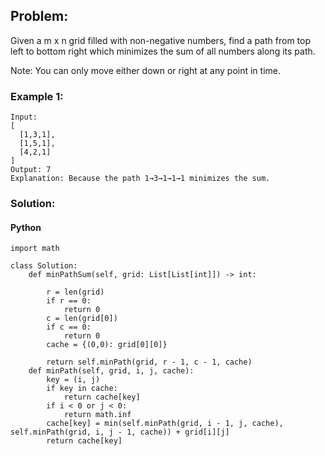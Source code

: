 ## Problem:

Given a m x n grid filled with non-negative numbers, find a path from top left to bottom right which minimizes the sum of all numbers along its path.

Note: You can only move either down or right at any point in time.

### Example 1:

```
Input:
[
  [1,3,1],
  [1,5,1],
  [4,2,1]
]
Output: 7
Explanation: Because the path 1→3→1→1→1 minimizes the sum.

```

### Solution:

#### Python

```
import math

class Solution:
    def minPathSum(self, grid: List[List[int]]) -> int:

        r = len(grid)
        if r == 0:
            return 0
        c = len(grid[0])
        if c == 0:
            return 0
        cache = {(0,0): grid[0][0]}

        return self.minPath(grid, r - 1, c - 1, cache)
    def minPath(self, grid, i, j, cache):
        key = (i, j)
        if key in cache:
            return cache[key]
        if i < 0 or j < 0:
            return math.inf
        cache[key] = min(self.minPath(grid, i - 1, j, cache), self.minPath(grid, i, j - 1, cache)) + grid[i][j]
        return cache[key]
```
